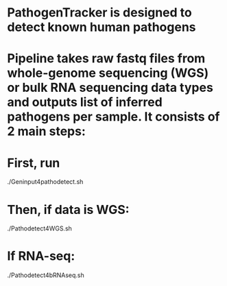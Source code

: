 # PathogenTracker is designed to detect known human pathogens
# Pipeline takes raw fastq files from whole-genome sequencing (WGS) or bulk RNA sequencing data types and outputs list of inferred pathogens per sample. It consists of 2 main steps:
# First, run
./Geninput4pathodetect.sh

# Then, if data is WGS:
./Pathodetect4WGS.sh

# If RNA-seq:
./Pathodetect4bRNAseq.sh
